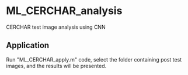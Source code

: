 # ML_CERCHAR_analysis
CERCHAR test image analysis using CNN
## Application
Run "ML_CERCHAR_apply.m" code, select the folder containing post test images, and the results will be presented.
